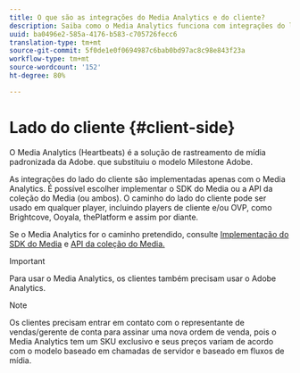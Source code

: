 ```yaml
---
title: O que são as integrações do Media Analytics e do cliente?
description: Saiba como o Media Analytics funciona com integrações do lado do cliente e o SDK de mídia e/ou a API de coleta de mídia.
uuid: ba0496e2-585a-4176-b583-c705726fecc6
translation-type: tm+mt
source-git-commit: 5f0de1e0f0694987c6bab0bd97ac8c98e843f23a
workflow-type: tm+mt
source-wordcount: '152'
ht-degree: 80%

---
```



# Lado do cliente {#client-side}

O Media Analytics (Heartbeats) é a solução de rastreamento de mídia padronizada da Adobe. que substituiu o modelo Milestone Adobe.

As integrações do lado do cliente são implementadas apenas com o Media Analytics. É possível escolher implementar o SDK do Media ou a API da coleção do Media (ou ambos). O caminho do lado do cliente pode ser usado em qualquer player, incluindo players de cliente e/ou OVP, como Brightcove, Ooyala, thePlatform e assim por diante.

Se o Media Analytics for o caminho pretendido, consulte [Implementação do SDK do Media](/help/sdk-implement/setup/setup-overview.md) e [API da coleção do Media.](/help/media-collection-api/mc-api-overview.md)

>[!IMPORTANT]
>
>Para usar o Media Analytics, os clientes também precisam usar o Adobe Analytics.

>[!NOTE]
>
>Os clientes precisam entrar em contato com o representante de vendas/gerente de conta para assinar uma nova ordem de venda, pois o Media Analytics tem um SKU exclusivo e seus preços variam de acordo com o modelo baseado em chamadas de servidor e baseado em fluxos de mídia.
